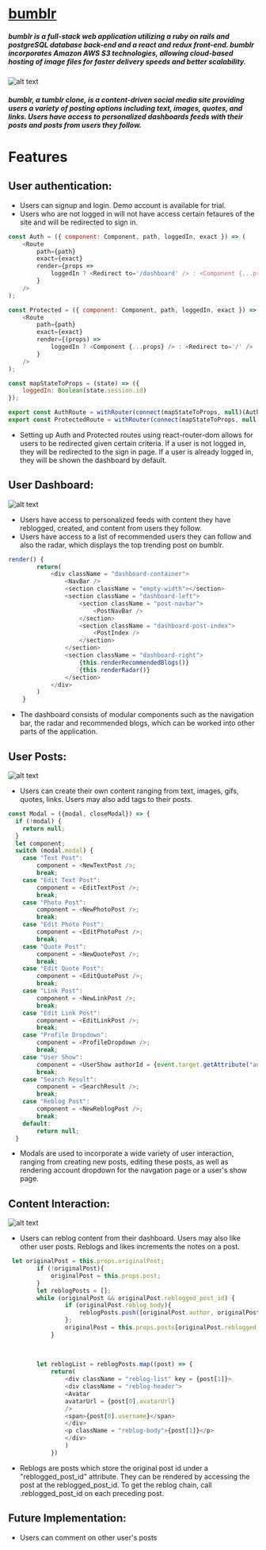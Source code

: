 # [bumblr](http://bumblr-app.herokuapp.com "bumblr")

##### bumblr is a full-stack web application utilizing a ruby on rails and postgreSQL database back-end and a react and redux front-end. bumblr incorporates Amazon AWS S3 technologies, allowing cloud-based hosting of image files for faster delivery speeds and better scalability. 

![alt text](https://bumblr-dev.s3.us-east-2.amazonaws.com/bumblr-splash+(2).png "splash")

##### bumblr, a tumblr clone, is a content-driven social media site providing users a variety of posting options including text, images, quotes, and links. Users have access to personalized dashboards feeds with their posts and posts from users they follow.

# Features

## User authentication: 
- Users can signup and login. Demo account is available for trial. 
- Users who are not logged in will not have access certain fetaures of the site and will be redirected to sign in. 
```javascript
const Auth = ({ component: Component, path, loggedIn, exact }) => (
    <Route
        path={path}
        exact={exact}
        render={props =>
            loggedIn ? <Redirect to='/dashboard' /> : <Component {...props} />
        }
    />
);

const Protected = ({ component: Component, path, loggedIn, exact }) => (
    <Route 
        path={path} 
        exact={exact} 
        render={(props) => 
            loggedIn ? <Component {...props} /> : <Redirect to='/' />
        }
    />
);

const mapStateToProps = (state) => ({
    loggedIn: Boolean(state.session.id)
});

export const AuthRoute = withRouter(connect(mapStateToProps, null)(Auth));
export const ProtectedRoute = withRouter(connect(mapStateToProps, null)(Protected));
```

- Setting up Auth and Protected routes using react-router-dom allows for users to be redirected given certain criteria. If a user is not logged in, they will be redirected to the sign in page. If a user is already logged in, they will be shown the dashboard by default.

## User Dashboard: 
![alt text](https://bumblr-dev.s3.us-east-2.amazonaws.com/dashboard.png "dashboard")
- Users have access to personalized feeds with content they have reblogged, created, and content from users they follow. 
- Users have access to a list of recommended users they can follow and also the radar, which displays the top trending post on bumblr.
``` javascript
render() {
        return(
            <div className = "dashboard-container">
                <NavBar />
                <section className = "empty-width"></section>
                <section className = "dashboard-left">
                    <section className = "post-navbar">
                        <PostNavBar />
                    </section>
                    <section className = "dashboard-post-index">
                        <PostIndex />
                    </section>
                </section>
                <section className = "dashboard-right">
                    {this.renderRecommendedBlogs()}
                    {this.renderRadar()}
                </section>
            </div>
        )
    }
```
- The dashboard consists of modular components such as the navigation bar, the radar and recommended blogs, which can be worked into other parts of the application. 

## User Posts: 
![alt text](https://bumblr-dev.s3.us-east-2.amazonaws.com/61a5acff3af67ee52a71349697546d11.gif "post demo")
- Users can create their own content ranging from text, images, gifs, quotes, links. Users may also add tags to their posts.
```javascript
const Modal = ({modal, closeModal}) => {
  if (!modal) {
    return null;
  }
  let component;
  switch (modal.modal) {
    case "Text Post":
        component = <NewTextPost />;
        break;
    case "Edit Text Post":
        component = <EditTextPost />;
        break;
    case "Photo Post":
        component = <NewPhotoPost />;
        break;
    case "Edit Photo Post":
        component = <EditPhotoPost />;
        break;
    case "Quote Post":
        component = <NewQuotePost />;
        break;
    case "Edit Quote Post":
        component = <EditQuotePost />;
        break;
    case "Link Post":
        component = <NewLinkPost />;
        break;
    case "Edit Link Post":
        component = <EditLinkPost />;
        break;
    case "Profile Dropdown":
        component = <ProfileDropdown />;
        break;
    case "User Show":
        component = <UserShow authorId = {event.target.getAttribute("authorid")} />;
        break;
    case "Search Result":
        component = <SearchResult />;
        break;
    case "Reblog Post":
        component = <NewReblogPost />;
        break;
    default:
        return null;
  }
```
- Modals are used to incorporate a wide variety of user interaction, ranging from creating new posts, editing these posts, as well as rendering account dropdown for the navgation page or a user's show page. 

## Content Interaction: 
![alt text](https://bumblr-dev.s3.us-east-2.amazonaws.com/527b17f3aba8cd880ed6aad362278f20.gif "reblog demo")
- Users can reblog content from their dashboard. Users may also like other user posts. Reblogs and likes increments the notes on a post.
``` javascript
 let originalPost = this.props.originalPost;
        if (!originalPost){
            originalPost = this.props.post;
        }
        let reblogPosts = [];
        while (originalPost && originalPost.reblogged_post_id) {
                if (originalPost.reblog_body){
                    reblogPosts.push([originalPost.author, originalPost.reblog_body])
                };
                originalPost = this.props.posts[originalPost.reblogged_post_id];
            } 
       
       
    
        let reblogList = reblogPosts.map((post) => {
            return(
                <div className = "reblog-list" key = {post[1]}>
                <div className = "reblog-header">
                <Avatar 
                avatarUrl = {post[0].avatarUrl}
                /> 
                <span>{post[0].username}</span>
                </div>
                <p className = "reblog-body">{post[1]}</p>
                </div>
                )
            })
```
- Reblogs are posts which store the original post id under a "reblogged_post_id" attribute. They can be rendered by accessing the post at the reblogged_post_id. To get the reblog chain, call .reblogged_post_id on each preceding post. 

## Future Implementation:
- Users can comment on other user's posts


